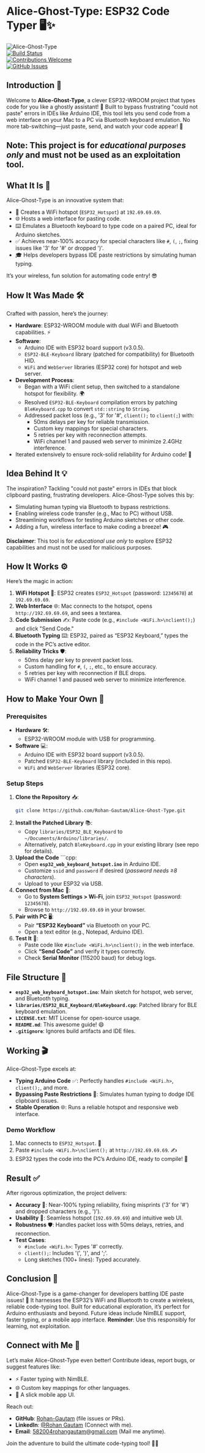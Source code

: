 

# Alice-Ghost-Type: ESP32 Code Typer 🖥️✨

![Alice-Ghost-Type](https://img.shields.io/badge/Alice-Ghost--Type-blueviolet?style=for-the-badge&logo=arduino)  
[![Build Status](https://img.shields.io/badge/build-passing-brightgreen?style=flat-square)](https://github.com/Rohan-Gautam/Alice-Ghost-Type)    
[![Contributions Welcome](https://img.shields.io/badge/contributions-welcome-orange.svg?style=flat-square)](https://github.com/Rohan-Gautam/Alice-Ghost-Type/issues)  
[![GitHub Issues](https://img.shields.io/github/issues/Rohan-Gautam/Alice-Ghost-Type.svg?style=flat-square)](https://github.com/Rohan-Gautam/Alice-Ghost-Type/issues)  

## Introduction 🚀
Welcome to **Alice-Ghost-Type**, a clever ESP32-WROOM project that types code for you like a ghostly assistant! 👻 Built to bypass frustrating "could not paste" errors in IDEs like Arduino IDE, this tool lets you send code from a web interface on your Mac to a PC via Bluetooth keyboard emulation. No more tab-switching—just paste, send, and watch your code appear! 🎉 
  
## **Note: This project is for *educational purposes only* and must not be used as an exploitation tool.**

## What It Is 📝
Alice-Ghost-Type is an innovative system that:
- 📡 Creates a WiFi hotspot (`ESP32_Hotspot`) at `192.69.69.69`.
- 🌐 Hosts a web interface for pasting code.
- ⌨️ Emulates a Bluetooth keyboard to type code on a paired PC, ideal for Arduino sketches.
- ✅ Achieves near-100% accuracy for special characters like `#`, `(`, `;`, fixing issues like '3' for '#' or dropped ')'.
- 🎓 Helps developers bypass IDE paste restrictions by simulating human typing.

It’s your wireless, fun solution for automating code entry! 😎

## How It Was Made 🛠️
Crafted with passion, here’s the journey:
- **Hardware**: ESP32-WROOM module with dual WiFi and Bluetooth capabilities. ⚡
- **Software**:
  - Arduino IDE with ESP32 board support (v3.0.5).
  - `ESP32-BLE-Keyboard` library (patched for compatibility) for Bluetooth HID.
  - `WiFi` and `WebServer` libraries (ESP32 core) for hotspot and web server.
- **Development Process**:
  - Began with a WiFi client setup, then switched to a standalone hotspot for flexibility. 🌍
  - Resolved `ESP32-BLE-Keyboard` compilation errors by patching `BleKeyboard.cpp` to convert `std::string` to `String`.
  - Addressed packet loss (e.g., '3' for '#', `client();` to `client(;`) with:
    - 50ms delays per key for reliable transmission.
    - Custom key mappings for special characters.
    - 5 retries per key with reconnection attempts.
    - WiFi channel 1 and paused web server to minimize 2.4GHz interference.
- Iterated extensively to ensure rock-solid reliability for Arduino code! 💪

## Idea Behind It 💡
The inspiration? Tackling "could not paste" errors in IDEs that block clipboard pasting, frustrating developers. Alice-Ghost-Type solves this by:
- Simulating human typing via Bluetooth to bypass restrictions.
- Enabling wireless code transfer (e.g., Mac to PC) without USB.
- Streamlining workflows for testing Arduino sketches or other code.
- Adding a fun, wireless interface to make coding a breeze! 🎮

**Disclaimer**: This tool is for *educational use only* to explore ESP32 capabilities and must not be used for malicious purposes.

## How It Works ⚙️
Here’s the magic in action:
1. **WiFi Hotspot** 📶: ESP32 creates `ESP32_Hotspot` (password: `12345678`) at `192.69.69.69`.
2. **Web Interface** 🌐: Mac connects to the hotspot, opens `http://192.69.69.69`, and sees a textarea.
3. **Code Submission** ✍️: Paste code (e.g., `#include <WiFi.h>\nclient();`) and click "Send Code."
4. **Bluetooth Typing** ⌨️: ESP32, paired as “ESP32 Keyboard,” types the code in the PC’s active editor.
5. **Reliability Tricks** 🛡️:
   - 50ms delay per key to prevent packet loss.
   - Custom handling for `#`, `(`, `;`, etc., to ensure accuracy.
   - 5 retries per key with reconnection if BLE drops.
   - WiFi channel 1 and paused web server to minimize interference.

## How to Make Your Own 🔧
### Prerequisites
- **Hardware** 🛠️:
  - ESP32-WROOM module with USB for programming.
- **Software** 💻:
  - Arduino IDE with ESP32 board support (v3.0.5).
  - Patched `ESP32-BLE-Keyboard` library (included in this repo).
  - `WiFi` and `WebServer` libraries (ESP32 core).

### Setup Steps
1. **Clone the Repository** 📥:
   ```bash
   git clone https://github.com/Rohan-Gautam/Alice-Ghost-Type.git
   ```
2. **Install the Patched Library** 📚:
   - Copy `libraries/ESP32_BLE_Keyboard` to `~/Documents/Arduino/libraries/`.
   - Alternatively, patch `BleKeyboard.cpp` in your existing library (see repo for details).
3. **Upload the Code** ```cpp:
   - Open **`esp32_web_keyboard_hotspot.ino`** in Arduino IDE.
   - Customize `ssid` and `password` if desired (*password needs ≥8 characters*).
   - Upload to your ESP32 via USB.
4. **Connect from Mac** 📱:
   - Go to **System Settings > Wi-Fi**, join `ESP32_Hotspot` (password: `12345678`).
   - Browse to `http://192.69.69.69` in your browser.
5. **Pair with PC** 🖥️:
   - Pair **“ESP32 Keyboard”** via Bluetooth on your PC.
   - Open a text editor (e.g., Notepad, Arduino IDE).
6. **Test It** 🧪:
   - Paste code like `#include <WiFi.h>\nclient();` in the web interface.
   - Click **“Send Code”** and verify it types correctly.
   - Check **Serial Monitor** (115200 baud) for debug logs.

## File Structure 📂
- **`esp32_web_keyboard_hotspot.ino`**: Main sketch for hotspot, web server, and Bluetooth typing.
- **`libraries/ESP32_BLE_Keyboard/BleKeyboard.cpp`**: Patched library for BLE keyboard emulation.
- **`LICENSE.txt`**: MIT License for open-source usage.
- **`README.md`**: This awesome guide! 😄
- **`.gitignore`**: Ignores build artifacts and IDE files.

## Working 🎬
Alice-Ghost-Type excels at:
- **Typing Arduino Code** ✅: Perfectly handles `#include <WiFi.h>`, `client();`, and more.
- **Bypassing Paste Restrictions** 🚫: Simulates human typing to dodge IDE clipboard issues.
- **Stable Operation** 🌐: Runs a reliable hotspot and responsive web interface.

### Demo Workflow
1. Mac connects to `ESP32_Hotspot`. 📶
2. Paste `#include <WiFi.h>\nclient();` at `http://192.69.69.69`. ✍️
3. ESP32 types the code into the PC’s Arduino IDE, ready to compile! 🚀

## Result ✅
After rigorous optimization, the project delivers:
- **Accuracy** 🎯: Near-100% typing reliability, fixing misprints ('3' for '#') and dropped characters (e.g., ')').
- **Usability** 🌟: Seamless hotspot (`192.69.69.69`) and intuitive web UI.
- **Robustness** 🛡️: Handles packet loss with 50ms delays, retries, and reconnection.
- **Test Cases**:
  - `#include <WiFi.h>`: Types '#' correctly.
  - `client();`: Includes '(', ')', and ';'.
  - Long sketches (100+ lines): Typed accurately.

## Conclusion 🌈
Alice-Ghost-Type is a game-changer for developers battling IDE paste issues! 🎉 It harnesses the ESP32’s WiFi and Bluetooth to create a wireless, reliable code-typing tool. Built for educational exploration, it’s perfect for Arduino enthusiasts and beyond. Future ideas include NimBLE support, faster typing, or a mobile app interface. **Reminder**: Use this responsibly for learning, not exploitation.

## Connect with Me 🤝
Let’s make Alice-Ghost-Type even better! Contribute ideas, report bugs, or suggest features like:
- ⚡ Faster typing with NimBLE.
- 🌐 Custom key mappings for other languages.
- 📱 A slick mobile app UI.

Reach out:
- **GitHub**: [Rohan-Gautam](https://github.com/Rohan-Gautam) (file issues or PRs).
- **LinkedIn**: [@Rohan Gautam](https://www.linkedin.com/in/rohan-gautam-b33695250/) (Connect with me).
- **Email**: [582004rohangautam@gmail.com](mailto:582004rohangautam@gmail.com) (Mail me anytime).

Join the adventure to build the ultimate code-typing tool! 🚀🔥

